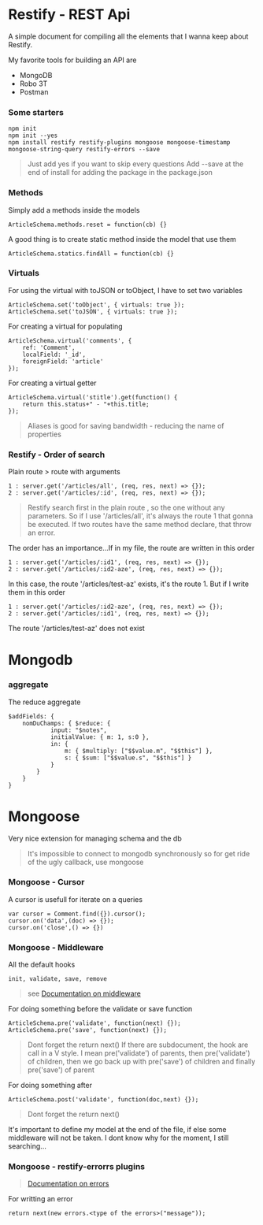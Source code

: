 # Restify - REST Api

A simple document for compiling all the elements that I wanna keep about Restify.

My favorite tools for building an API are
* MongoDB
* Robo 3T
* Postman

### Some starters

```
npm init 
npm init --yes
npm install restify restify-plugins mongoose mongoose-timestamp mongoose-string-query restify-errors --save
```
> Just add yes if you want to skip every questions
> Add --save at the end of install for adding the package in the package.json

### Methods

Simply add a methods inside the models
```
ArticleSchema.methods.reset = function(cb) {}
```

A good thing is to create static method inside the model that use them
```
ArticleSchema.statics.findAll = function(cb) {}
```

### Virtuals

For using the virtual with toJSON or toObject, I have to set two variables
```
ArticleSchema.set('toObject', { virtuals: true });
ArticleSchema.set('toJSON', { virtuals: true });
```

For creating a virtual for populating
```
ArticleSchema.virtual('comments', {
	ref: 'Comment',
	localField: '_id',
	foreignField: 'article'
});
```

For creating a virtual getter
```
ArticleSchema.virtual('stitle').get(function() {
	return this.status+" - "+this.title;
});
```

> Aliases is good for saving bandwidth - reducing the name of properties

### Restify - Order of search

Plain route > route with arguments
```
1 : server.get('/articles/all', (req, res, next) => {});
2 : server.get('/articles/:id', (req, res, next) => {});
```
> Restify search first in the plain route , so the one without any parameters.
So if I use '/articles/all', it's always the route 1 that gonna be executed. If two routes have the same method declare, that throw an error.

The order has an importance...If in my file, the route are written in this order
```
1 : server.get('/articles/:id1', (req, res, next) => {});
2 : server.get('/articles/:id2-aze', (req, res, next) => {});
```
In this case, the route '/articles/test-az' exists, it's the route 1.
But if I write them in this order
```
1 : server.get('/articles/:id2-aze', (req, res, next) => {});
2 : server.get('/articles/:id1', (req, res, next) => {});
```
The route '/articles/test-az' does not exist

# Mongodb

### aggregate

The reduce aggregate
```
$addFields: {
	nomDuChamps: { $reduce: {
			input: "$notes",
			initialValue: { m: 1, s:0 },
			in: { 
				m: { $multiply: ["$$value.m", "$$this"] },
				s: { $sum: ["$$value.s", "$$this"] }
			}
		} 
	}
}
```

# Mongoose
Very nice extension for managing schema and the db 
> It's impossible to connect to mongodb synchronously so for get ride of the ugly callback, use mongoose

### Mongoose - Cursor

A cursor is usefull for iterate on a queries
```
var cursor = Comment.find({}).cursor();
cursor.on('data',(doc) => {});
cursor.on('close',() => {})
```

### Mongoose - Middleware

All the default hooks
```
init, validate, save, remove
```
> see <a href="http://mongoosejs.com/docs/middleware.html">Documentation on middleware</a>

For doing something before the validate or save function
```
ArticleSchema.pre('validate', function(next) {});
ArticleSchema.pre('save', function(next) {});
```
> Dont forget the return next()
> If there are subdocument, the hook are call in a V style. I mean pre('validate') of parents, then pre('validate') of children, then we go back up with pre('save') of children and finally pre('save') of parent

For doing something after
```
ArticleSchema.post('validate', function(doc,next) {});
```
> Dont forget the return next()

It's important to define my model at the end of the file, if else some middleware will not be taken. I dont know why for the moment, I still searching...

### Mongoose - restify-errorrs plugins
> <a href="https://www.npmjs.com/package/restify-errors">Documentation on errors</a>

For writting an error
```
return next(new errors.<type of the errors>("message"));
```










